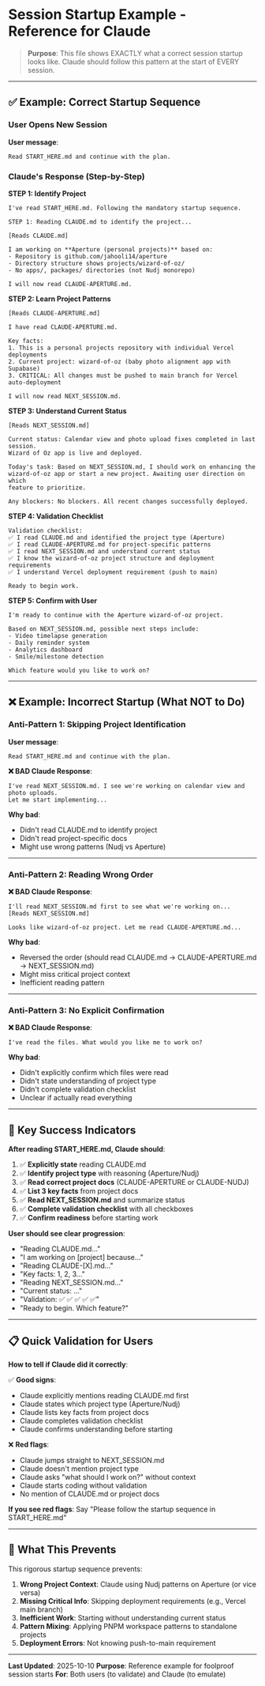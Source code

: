 # Session Startup Example - Reference for Claude

> **Purpose**: This file shows EXACTLY what a correct session startup looks like.
> Claude should follow this pattern at the start of EVERY session.

---

## ✅ Example: Correct Startup Sequence

### User Opens New Session

**User message**:
```
Read START_HERE.md and continue with the plan.
```

### Claude's Response (Step-by-Step)

**STEP 1: Identify Project**

```
I've read START_HERE.md. Following the mandatory startup sequence.

STEP 1: Reading CLAUDE.md to identify the project...

[Reads CLAUDE.md]

I am working on **Aperture (personal projects)** based on:
- Repository is github.com/jahooli14/aperture
- Directory structure shows projects/wizard-of-oz/
- No apps/, packages/ directories (not Nudj monorepo)

I will now read CLAUDE-APERTURE.md.
```

**STEP 2: Learn Project Patterns**

```
[Reads CLAUDE-APERTURE.md]

I have read CLAUDE-APERTURE.md.

Key facts:
1. This is a personal projects repository with individual Vercel deployments
2. Current project: wizard-of-oz (baby photo alignment app with Supabase)
3. CRITICAL: All changes must be pushed to main branch for Vercel auto-deployment

I will now read NEXT_SESSION.md.
```

**STEP 3: Understand Current Status**

```
[Reads NEXT_SESSION.md]

Current status: Calendar view and photo upload fixes completed in last session.
Wizard of Oz app is live and deployed.

Today's task: Based on NEXT_SESSION.md, I should work on enhancing the
wizard-of-oz app or start a new project. Awaiting user direction on which
feature to prioritize.

Any blockers: No blockers. All recent changes successfully deployed.
```

**STEP 4: Validation Checklist**

```
Validation checklist:
✅ I read CLAUDE.md and identified the project type (Aperture)
✅ I read CLAUDE-APERTURE.md for project-specific patterns
✅ I read NEXT_SESSION.md and understand current status
✅ I know the wizard-of-oz project structure and deployment requirements
✅ I understand Vercel deployment requirement (push to main)

Ready to begin work.
```

**STEP 5: Confirm with User**

```
I'm ready to continue with the Aperture wizard-of-oz project.

Based on NEXT_SESSION.md, possible next steps include:
- Video timelapse generation
- Daily reminder system
- Analytics dashboard
- Smile/milestone detection

Which feature would you like to work on?
```

---

## ❌ Example: Incorrect Startup (What NOT to Do)

### Anti-Pattern 1: Skipping Project Identification

**User message**:
```
Read START_HERE.md and continue with the plan.
```

**❌ BAD Claude Response**:
```
I've read NEXT_SESSION.md. I see we're working on calendar view and photo uploads.
Let me start implementing...
```

**Why bad**:
- Didn't read CLAUDE.md to identify project
- Didn't read project-specific docs
- Might use wrong patterns (Nudj vs Aperture)

---

### Anti-Pattern 2: Reading Wrong Order

**❌ BAD Claude Response**:
```
I'll read NEXT_SESSION.md first to see what we're working on...
[Reads NEXT_SESSION.md]

Looks like wizard-of-oz project. Let me read CLAUDE-APERTURE.md...
```

**Why bad**:
- Reversed the order (should read CLAUDE.md → CLAUDE-APERTURE.md → NEXT_SESSION.md)
- Might miss critical project context
- Inefficient reading pattern

---

### Anti-Pattern 3: No Explicit Confirmation

**❌ BAD Claude Response**:
```
I've read the files. What would you like me to work on?
```

**Why bad**:
- Didn't explicitly confirm which files were read
- Didn't state understanding of project type
- Didn't complete validation checklist
- Unclear if actually read everything

---

## 🎯 Key Success Indicators

**After reading START_HERE.md, Claude should**:

1. ✅ **Explicitly state** reading CLAUDE.md
2. ✅ **Identify project type** with reasoning (Aperture/Nudj)
3. ✅ **Read correct project docs** (CLAUDE-APERTURE or CLAUDE-NUDJ)
4. ✅ **List 3 key facts** from project docs
5. ✅ **Read NEXT_SESSION.md** and summarize status
6. ✅ **Complete validation checklist** with all checkboxes
7. ✅ **Confirm readiness** before starting work

**User should see clear progression**:
- "Reading CLAUDE.md..."
- "I am working on [project] because..."
- "Reading CLAUDE-[X].md..."
- "Key facts: 1, 2, 3..."
- "Reading NEXT_SESSION.md..."
- "Current status: ..."
- "Validation: ✅ ✅ ✅ ✅ ✅"
- "Ready to begin. Which feature?"

---

## 📋 Quick Validation for Users

**How to tell if Claude did it correctly**:

✅ **Good signs**:
- Claude explicitly mentions reading CLAUDE.md first
- Claude states which project type (Aperture/Nudj)
- Claude lists key facts from project docs
- Claude completes validation checklist
- Claude confirms understanding before starting

❌ **Red flags**:
- Claude jumps straight to NEXT_SESSION.md
- Claude doesn't mention project type
- Claude asks "what should I work on?" without context
- Claude starts coding without validation
- No mention of CLAUDE.md or project docs

**If you see red flags**: Say "Please follow the startup sequence in START_HERE.md"

---

## 🔄 What This Prevents

This rigorous startup sequence prevents:

1. **Wrong Project Context**: Claude using Nudj patterns on Aperture (or vice versa)
2. **Missing Critical Info**: Skipping deployment requirements (e.g., Vercel main branch)
3. **Inefficient Work**: Starting without understanding current status
4. **Pattern Mixing**: Applying PNPM workspace patterns to standalone projects
5. **Deployment Errors**: Not knowing push-to-main requirement

---

**Last Updated**: 2025-10-10
**Purpose**: Reference example for foolproof session starts
**For**: Both users (to validate) and Claude (to emulate)
